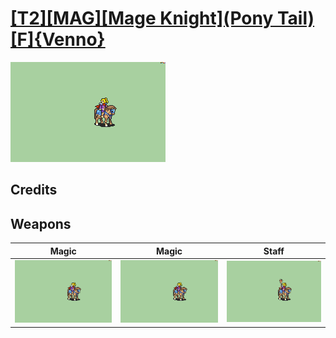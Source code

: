 # [\[T2\]\[MAG\]\[Mage Knight\]\(Pony Tail\)\[F\]{Venno}](./%5BT2%5D%5BMAG%5D%5BMage%20Knight%5D(Pony%20Tail)%5BF%5D%7BVenno%7D)

<img src="./6.%20Magic/Magic_000.png" alt="[T2][MAG][Mage Knight](Pony Tail)[F]{Venno} standing" />

## Credits



## Weapons


|Magic |Magic |Staff |
|  :---: | :---: | :---: |
| <img alt="Magic animation" src="./6.%20Magic/Magic.gif" /> | <img alt="Magic animation" src="./6.%20Magic%20(FE7)/Magic.gif" /> | <img alt="Staff animation" src="./7.%20Staff/Staff.gif" /> |
